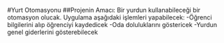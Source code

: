 #Yurt Otomasyonu
##Projenin Amacı: Bir yurdun kullanabileceği bir otomasyon olucak. Uygulama aşağıdaki işlemleri yapabilecek:
-Öğrenci bilgilerini alıp öğrenciyi kaydedicek
-Oda doluluklarını göstericek 
-Yurdun genel giderlerini gösterebilecek


